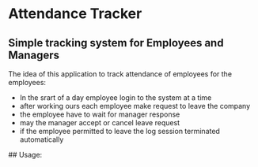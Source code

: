 <h1> Attendance Tracker </h1>

## Simple tracking system for Employees and Managers

The idea of this application to track attendance of employees 
for the employees:
<ul>
<li> In the srart of a day employee login to the system at a time</li>  
<li> after working ours each employee make request to leave the company</li>
<li> the employee have to wait for manager response</li>
<li> may the manager accept or cancel leave request</li>
<li> if the employee permitted to leave the log session terminated automatically</li>
</ul>
## Usage:
